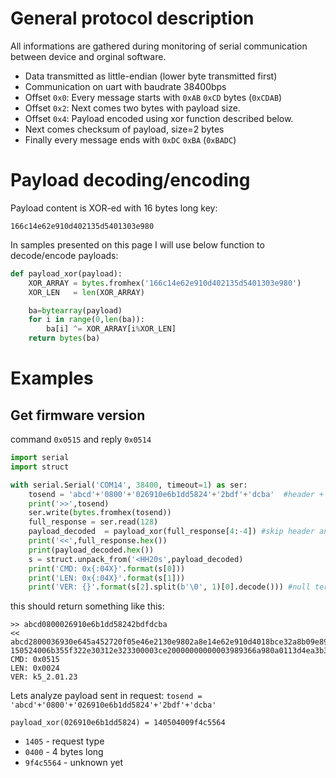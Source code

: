 # General protocol description

All informations are gathered during monitoring of serial communication between device and orginal software.

* Data transmitted as little-endian (lower byte transmitted first)
* Communication on uart with baudrate 38400bps
* Offset `0x0`: Every message starts with `0xAB` `0xCD` bytes (`0xCDAB`)
* Offset `0x2`: Next comes two bytes with payload size.
* Offset `0x4`: Payload encoded using xor function described below.
* Next comes checksum of payload, size=2 bytes
* Finally every message ends with `0xDC` `0xBA` (`0xBADC`)


# Payload decoding/encoding
Payload content is XOR-ed with 16 bytes long key:
```
166c14e62e910d402135d5401303e980
```

In samples presented on this page I will use below function to decode/encode payloads:
```python
def payload_xor(payload):
    XOR_ARRAY = bytes.fromhex('166c14e62e910d402135d5401303e980')
    XOR_LEN   = len(XOR_ARRAY)

    ba=bytearray(payload)
    for i in range(0,len(ba)):
        ba[i] ^= XOR_ARRAY[i%XOR_LEN]
    return bytes(ba)
```


# Examples
## Get firmware version
command `0x0515` and reply `0x0514`
```python
import serial
import struct

with serial.Serial('COM14', 38400, timeout=1) as ser:
    tosend = 'abcd'+'0800'+'026910e6b1dd5824'+'2bdf'+'dcba'  #header + payload len + payload(encoded) + checksum + eot
    print('>>',tosend)
    ser.write(bytes.fromhex(tosend))
    full_response = ser.read(128)
    payload_decoded  = payload_xor(full_response[4:-4]) #skip header and checksum
    print('<<',full_response.hex())
    print(payload_decoded.hex())
    s = struct.unpack_from('<HH20s',payload_decoded)
    print('CMD: 0x{:04X}'.format(s[0]))
    print('LEN: 0x{:04X}'.format(s[1]))
    print('VER: {}'.format(s[2].split(b'\0', 1)[0].decode())) #null terminated string
```
this should return something like this:
```
>> abcd0800026910e6b1dd58242bdfdcba
<< abcd2800036930e645a452720f05e46e2130e9802a8e14e62e910d4018bce32a8b09e893c2862fd4b942e779decadcba
150524006b355f322e30312e323300003ce20000000000003989366a980a0113d4ea3b3297d3ea39
CMD: 0x0515
LEN: 0x0024
VER: k5_2.01.23
```
Lets analyze payload sent in request: `tosend = 'abcd'+'0800'+'026910e6b1dd5824'+'2bdf'+'dcba'`

`payload_xor(026910e6b1dd5824) = 140504009f4c5564`
* `1405` - request type
* `0400` - 4 bytes long
* `9f4c5564` - unknown yet
